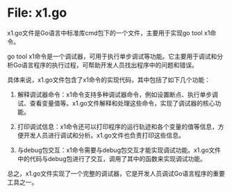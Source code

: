 # File: x1.go

x1.go文件是Go语言中标准库cmd包下的一个文件，主要用于实现go tool x1命令。

go tool x1命令是一个调试器，可用于执行单步调试等功能。它主要用于调试和分析Go语言程序的执行过程，可帮助开发人员找出程序中的问题和错误。

具体来说，x1.go文件包含了x1命令的实现代码，其中包括了如下几个功能：

1. 解释调试器命令：x1命令支持多种调试器命令，例如设置断点、执行单步调试、查看变量值等。x1.go文件解释和处理这些命令，实现了调试器的核心功能。

2. 打印调试信息：x1命令还可以打印程序的运行轨迹和各个变量的值等信息，方便开发人员进行调试和分析。x1.go文件也负责打印这些信息。

3. 与debug包交互：x1命令需要与debug包交互才能实现调试功能。x1.go文件中的代码与debug包进行了交互，调用了其中的函数来实现调试功能。

总之，x1.go文件实现了一个完整的调试器，它是开发人员调试Go语言程序的重要工具之一。

